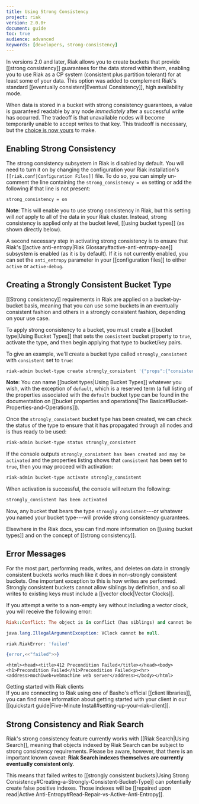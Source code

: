 ```yaml
---
title: Using Strong Consistency
project: riak
version: 2.0.0+
document: guide
toc: true
audience: advanced
keywords: [developers, strong-consistency]
---
```


In versions 2.0 and later, Riak allows you to create buckets that provide [[strong consistency]] guarantees for the data stored within them, enabling you to use Riak as a CP system (consistent plus partition tolerant) for at least some of your data. This option was added to complement Riak's standard [[eventually consistent|Eventual Consistency]], high availability mode.

When data is stored in a bucket with strong consistency guarantees, a value is guaranteed readable by any node *immediately* after a successful write has occurred. The tradeoff is that unavailable nodes will become temporarily unable to accept writes to that key. This tradeoff is necessary, but the [choice is now yours](http://en.wikipedia.org/wiki/CAP_theorem) to make.

## Enabling Strong Consistency

The strong consistency subsystem in Riak is disabled by default. You will need to turn it on by changing the configuration your Riak installation's `[[riak.conf|Configuration Files]]` file. To do so, you can simply un-comment the line containing the `strong_consistency = on` setting or add the following if that line is not present:

```riakconf
strong_consistency = on
```

**Note**: This will enable you to use strong consistency in Riak, but this setting will _not_ apply to all of the data in your Riak cluster. Instead, strong consistency is applied only at the bucket level, [[using bucket types]] \(as shown directly below).

A second necessary step in activating strong consistency is to ensure that Riak's [[active anti-entropy|Riak Glossary#active-anti-entropy-aae]] subsystem is enabled (as it is by default). If it is not currently enabled, you can set the `anti_entropy` parameter in your [[configuration files]] to either `active` or `active-debug`.

## Creating a Strongly Consistent Bucket Type

[[Strong consistency]] requirements in Riak are applied on a bucket-by-bucket basis, meaning that you can use some buckets in an eventually consistent fashion and others in a strongly consistent fashion, depending on your use case.

To apply strong consistency to a bucket, you must create a [[bucket type|Using Bucket Types]] that sets the `consistent` bucket property to `true`, activate the type, and then begin applying that type to bucket/key pairs.

To give an example, we'll create a bucket type called `strongly_consistent` with `consistent` set to `true`:

```bash
riak-admin bucket-type create strongly_consistent '{"props":{"consistent":true}}'
```

**Note**: You can name [[bucket types|Using Bucket Types]] whatever you wish, with the exception of `default`, which is a reserved term (a full listing of the properties associated with the `default` bucket type can be found in the documentation on [[bucket properties and operations|The Basics#Bucket-Properties-and-Operations]]).

Once the `strongly_consistent` bucket type has been created, we can check the status of the type to ensure that it has propagated through all nodes and is thus ready to be used:


```bash
riak-admin bucket-type status strongly_consistent
```

If the console outputs `strongly_consistent has been created and may be activated` and the properties listing shows that `consistent` has been set to `true`, then you may proceed with activation:

```bash
riak-admin bucket-type activate strongly_consistent
```

When activation is successful, the console will return the following:

```bash
strongly_consistent has been activated
```

Now, any bucket that bears the type `strongly_consistent`---or whatever you named your bucket type---will provide strong consistency guarantees.

Elsewhere in the Riak docs, you can find more information on [[using bucket types]] and on the concept of [[strong consistency]].

## Error Messages

For the most part, performing reads, writes, and deletes on data in strongly consistent buckets works much like it does in non-strongly consistent buckets. One important exception to this is how writes are performed. Strongly consistent buckets cannot allow siblings by definition, and so all writes to existing keys must include a [[vector clock|Vector Clocks]].

If you attempt a write to a non-empty key without including a vector clock, you will receive the following error:

```ruby
Riak::Conflict: The object is in conflict (has siblings) and cannot be treated singly or saved:
```

```java
java.lang.IllegalArgumentException: VClock cannot be null.
```

```python
riak.RiakError: 'failed'
```

```erlang
{error,<<"failed">>}
```

```curl
<html><head><title>412 Precondition Failed</title></head><body><h1>Precondition Failed</h1>Precondition Failed<p><hr><address>mochiweb+webmachine web server</address></body></html>
```

<div class="note">
<div class="title">Getting started with Riak clients</div>
If you are connecting to Riak using one of Basho's official
[[client libraries]], you can find more information about getting
started with your client in our [[quickstart guide|Five-Minute Install#setting-up-your-riak-client]].
</div>

## Strong Consistency and Riak Search

Riak's strong consistency feature currently works with [[Riak Search|Using Search]], meaning that objects indexed by Riak Search can be subject to strong consistency requirements. Please be aware, however, that there is an important known caveat: **Riak Search indexes themselves are currently eventually consistent only**.

This means that failed writes to [[strongly consistent buckets|Using Strong Consistency#Creating-a-Strongly-Consistent-Bucket-Type]] can potentially create false positive indexes. Those indexes will be [[repaired upon read|Active Anti-Entropy#Read-Repair-vs-Active-Anti-Entropy]].
